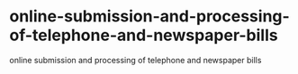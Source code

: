 # online-submission-and-processing-of-telephone-and-newspaper-bills
online submission and processing of telephone and newspaper bills
